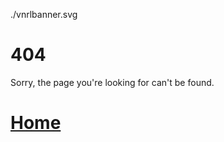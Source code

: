 ./vnrlbanner.svg

# 404
  
Sorry, the page you're looking for can't be found.
  
# [Home](https://vnrl.github.io)
